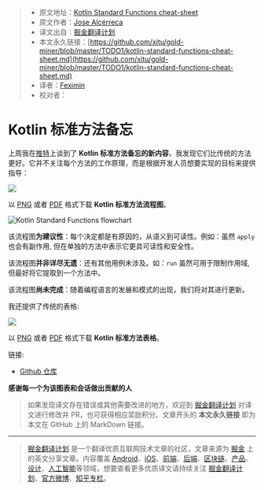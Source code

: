 > * 原文地址：[Kotlin Standard Functions cheat-sheet](https://medium.com/androiddevelopers/kotlin-standard-functions-cheat-sheet-27f032dd4326)
> * 原文作者：[Jose Alcérreca](https://medium.com/@JoseAlcerreca)
> * 译文出自：[掘金翻译计划](https://github.com/xitu/gold-miner)
> * 本文永久链接：[https://github.com/xitu/gold-miner/blob/master/TODO1/kotlin-standard-functions-cheat-sheet.md](https://github.com/xitu/gold-miner/blob/master/TODO1/kotlin-standard-functions-cheat-sheet.md)
> * 译者：[Feximin](https://github.com/Feximin)
> * 校对者：

# Kotlin 标准方法备忘

上周我在[推特](https://twitter.com/ppvi/status/1081168598813601793)上谈到了 **Kotlin 标准方法备忘的新内容**，我发现它们比传统的方法更好。它并不关注每个方法的工作原理，而是根据开发人员想要实现的目标来提供指导：

![](https://i.loli.net/2019/04/14/5cb2920d19bb0.png)

以 [PNG](https://raw.githubusercontent.com/JoseAlcerreca/kotlin-std-fun/master/Kotlin%20Standard%20Functions%20v1.png) 或者 [PDF](https://github.com/JoseAlcerreca/kotlin-std-fun/raw/master/Kotlin%20Standard%20Functions%20v1.pdf) 格式下载 **Kotlin 标准方法流程图**。

![**Kotlin Standard Functions flowchart**](https://cdn-images-1.medium.com/max/5404/1*cKwEowUXup3K7LmiMgn3XQ.png)

该流程图**为建议性**：每个决定都是有原因的，从语义到可读性。例如：虽然 `apply` 也会有副作用, 但在单独的方法中表示它更具可读性和安全性。

该流程图**并非详尽无遗**：还有其他用例未涉及。如：`run` 虽然可用于限制作用域, 但最好将它提取到一个方法中。

该流程图**尚未完成**：随着编程语言的发展和模式的出现，我们将对其进行更新。

我还提供了传统的表格:

![](https://i.loli.net/2019/04/14/5cb292386ad34.png)

以 [PNG](https://raw.githubusercontent.com/JoseAlcerreca/kotlin-std-fun/master/Kotlin%20Standard%20Functions%20Table.png) 或者 [PDF](https://github.com/JoseAlcerreca/kotlin-std-fun/raw/master/Kotlin%20Standard%20Functions%20Table.pdf) 格式下载 **Kotlin 标准方法表格**。

链接:

* [Github 仓库](https://github.com/JoseAlcerreca/kotlin-std-fun)

**感谢每一个为该图表和会话做出贡献的人**

> 如果发现译文存在错误或其他需要改进的地方，欢迎到 [掘金翻译计划](https://github.com/xitu/gold-miner) 对译文进行修改并 PR，也可获得相应奖励积分。文章开头的 **本文永久链接** 即为本文在 GitHub 上的 MarkDown 链接。

---

> [掘金翻译计划](https://github.com/xitu/gold-miner) 是一个翻译优质互联网技术文章的社区，文章来源为 [掘金](https://juejin.im) 上的英文分享文章。内容覆盖 [Android](https://github.com/xitu/gold-miner#android)、[iOS](https://github.com/xitu/gold-miner#ios)、[前端](https://github.com/xitu/gold-miner#前端)、[后端](https://github.com/xitu/gold-miner#后端)、[区块链](https://github.com/xitu/gold-miner#区块链)、[产品](https://github.com/xitu/gold-miner#产品)、[设计](https://github.com/xitu/gold-miner#设计)、[人工智能](https://github.com/xitu/gold-miner#人工智能)等领域，想要查看更多优质译文请持续关注 [掘金翻译计划](https://github.com/xitu/gold-miner)、[官方微博](http://weibo.com/juejinfanyi)、[知乎专栏](https://zhuanlan.zhihu.com/juejinfanyi)。
